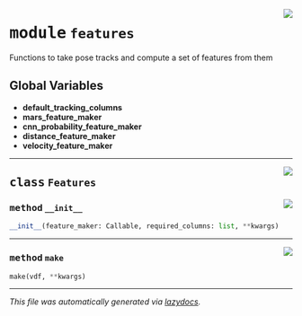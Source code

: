 <!-- markdownlint-disable -->

<a href="https://github.com/benlansdell/behaveml/blob/master/behaveml/features.py#L0"><img align="right" style="float:right;" src="https://img.shields.io/badge/-source-cccccc?style=flat-square"></a>

# <kbd>module</kbd> `features`
Functions to take pose tracks and compute a set of features from them  

**Global Variables**
---------------
- **default_tracking_columns**
- **mars_feature_maker**
- **cnn_probability_feature_maker**
- **distance_feature_maker**
- **velocity_feature_maker**


---

<a href="https://github.com/benlansdell/behaveml/blob/master/behaveml/features.py#L18"><img align="right" style="float:right;" src="https://img.shields.io/badge/-source-cccccc?style=flat-square"></a>

## <kbd>class</kbd> `Features`




<a href="https://github.com/benlansdell/behaveml/blob/master/behaveml/features.py#L19"><img align="right" style="float:right;" src="https://img.shields.io/badge/-source-cccccc?style=flat-square"></a>

### <kbd>method</kbd> `__init__`

```python
__init__(feature_maker: Callable, required_columns: list, **kwargs)
```








---

<a href="https://github.com/benlansdell/behaveml/blob/master/behaveml/features.py#L23"><img align="right" style="float:right;" src="https://img.shields.io/badge/-source-cccccc?style=flat-square"></a>

### <kbd>method</kbd> `make`

```python
make(vdf, **kwargs)
```








---

_This file was automatically generated via [lazydocs](https://github.com/ml-tooling/lazydocs)._
